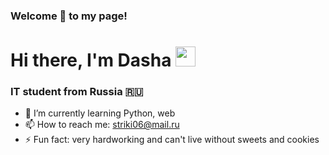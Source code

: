 ### Welcome 👋 to my page!

<h1 align="left">Hi there, I'm Dasha</a> 
<img src="https://github.com/blackcater/blackcater/raw/main/images/Hi.gif" height="32"/></h1>
<h3 align="left">IT student from Russia 🇷🇺</h3>


- 🌱 I’m currently learning Python, web
- 📫 How to reach me: striki06@mail.ru
- ⚡ Fun fact: very hardworking and can't live without sweets and cookies
